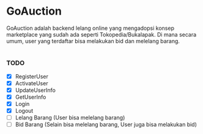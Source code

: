 GoAuction
===

GoAuction adalah backend lelang online yang mengadopsi konsep marketplace yang sudah ada seperti Tokopedia/Bukalapak. Di mana secara umum, user yang terdaftar bisa melakukan bid dan melelang barang.
#

### TODO
- [x] RegisterUser
- [x] ActivateUser
- [x] UpdateUserInfo
- [x] GetUserInfo
- [x] Login
- [x] Logout
- [ ] Lelang Barang (User bisa melelang barang)
- [ ] Bid Barang (Selain bisa melelang barang, User juga bisa melakukan bid)
